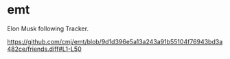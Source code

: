 # emt
Elon Musk following Tracker.

https://github.com/cmj/emt/blob/9d1d396e5a13a243a91b55104f76943bd3a482ce/friends.diff#L1-L50
